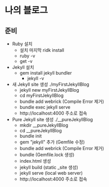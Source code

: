 # 나의 블로그
## 준비
- Ruby 설치
  - 설치 마지막 ridk install
  - ruby -v
  - get -v
- Jekyll 설치
  - gem install jekyll bundler
    - jekyll -v
- 새 Jekyll site 생성 ./myFirstJekyllBlog
  - jekyll new myFirstJekyllBlog
  - cd myFirstJekyllBlog
  - bundle add webrick (Compile Error 제거)
  - bundle exec jekyll serve
  - http://localhost:4000 주소로 접속
- Pure Jekyll site 생성 ./__pureJekyllBlog
  - mkdir __pureJekyllBlog
  - cd __pureJekyllBlog
  - bundle init
  - gem "jekyll" 추가 (Gemfile 수정)
  - bundle add webrick (Compile Error 제거)
  - bundle (Gemfile.lock 생성)
  - index.html 생성 
  - jekyll build (static _site 생성)
  - jekyll serve (local web server)
  - http://localhost:4000 주소로 접속
  
